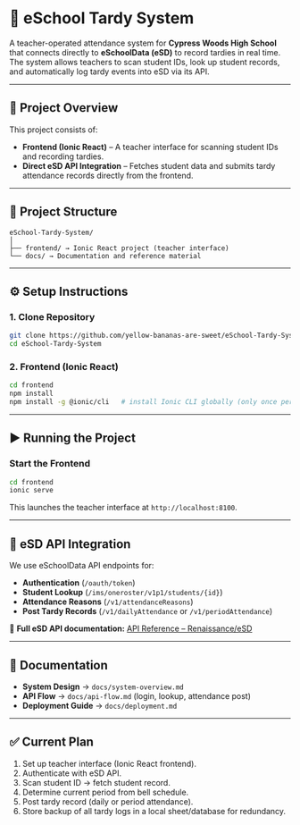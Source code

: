 # 📘 eSchool Tardy System

A teacher-operated attendance system for **Cypress Woods High School** that connects directly to **eSchoolData (eSD)** to record tardies in real time.  
The system allows teachers to scan student IDs, look up student records, and automatically log tardy events into eSD via its API.

---

## 🚀 Project Overview
This project consists of:
- **Frontend (Ionic React)** – A teacher interface for scanning student IDs and recording tardies.
- **Direct eSD API Integration** – Fetches student data and submits tardy attendance records directly from the frontend.

---

## 📂 Project Structure

```
eSchool-Tardy-System/
│
├── frontend/ → Ionic React project (teacher interface)
└── docs/ → Documentation and reference material
```

---

## ⚙️ Setup Instructions

### 1. Clone Repository
```bash
git clone https://github.com/yellow-bananas-are-sweet/eSchool-Tardy-System.git
cd eSchool-Tardy-System
```

### 2. Frontend (Ionic React)
```bash
cd frontend
npm install
npm install -g @ionic/cli   # install Ionic CLI globally (only once per machine)
```



---

## ▶️ Running the Project

### Start the Frontend
```bash
cd frontend
ionic serve
```

This launches the teacher interface at `http://localhost:8100`.



---

## 🔗 eSD API Integration

We use eSchoolData API endpoints for:

- **Authentication** (`/oauth/token`)
- **Student Lookup** (`/ims/oneroster/v1p1/students/{id}`)
- **Attendance Reasons** (`/v1/attendanceReasons`)
- **Post Tardy Records** (`/v1/dailyAttendance` or `/v1/periodAttendance`)

📖 **Full eSD API documentation:**
[API Reference – Renaissance/eSD](https://support.renaissance.com/s/article/API-Endpoints-with-Associated-Resource-Action-1752692902048?language=en_US)

---

## 📑 Documentation

- **System Design** → `docs/system-overview.md`
- **API Flow** → `docs/api-flow.md` (login, lookup, attendance post)
- **Deployment Guide** → `docs/deployment.md`

---

## ✅ Current Plan

1. Set up teacher interface (Ionic React frontend).
2. Authenticate with eSD API.
3. Scan student ID → fetch student record.
4. Determine current period from bell schedule.
5. Post tardy record (daily or period attendance).
6. Store backup of all tardy logs in a local sheet/database for redundancy.
